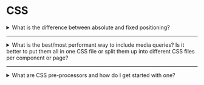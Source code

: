 # CSS

<details>
<summary>What is the difference between absolute and fixed positioning?</summary>

_Absolute positioning allows you to place any page element exactly where you want it._ You use the positioning attributes `top`, `left`, `bottom`, and `right` to set the location. Eg. `position: absolute; top: 40px; left: 40px;`. These values are relative to the closest parent element that is **not** set to `position: static` (the default value for the `position` property). When you absolute position an element you treat it as an independent element on the page, which means it  will not be affected by other elements and it won't affect other elements.

_A fixed position element is positioned relative to the viewport, or the browser window itself._ This is often used for navigation or sidebars because the viewport does not change at scrolling. So your fixed element will remain at the exact position you set it at. Ex. `position: fixed; top: 80px; left: 10px;`  

</details>

----

<details>
<summary>What is the best/most performant way to include media queries? Is it better to put them all in one CSS file or split them up into different CSS files per component or page?</summary>


**Short answer:** Do not merge your media queries.

**Long answer:**

(`max-width` is being used in the media query examples, this answer is not suggesting that `max-width` is any better or worse than using `min-width`. It is purely for demonstrating the 2 styles.)

Technically, the **most performant** way to handle media queries is to put them all into one css file and have all of your components share media queries.

```css
/* *Most performant* media query style */

.header {
  /* header default styles */
}

.footer {
  /* footer default styles */
}

@media (max-width: 600px) {
  .header {
    /* header mobile styles */
  }

  .footer {
    /* footer mobile styles */
  }
}
```

This is **not the best** way to handle media queries though. This method of writing media queries is immensely more difficult to maintain than writing separate media queries for each component. The performance gains that this method brings with it are also [practically negligible](https://benfrain.com/inline-or-combined-media-queries-in-sass-fight/) thanks to [gzip](https://en.wikipedia.org/wiki/Gzip).

The **best way** to write your media queries is to split them up component by component.

```css
/* The *best* media query style */

/********\
  header
\********/

.header {
  /* header default styles */
}
@media (max-width: 600px) {
  .header {
    /* header mobile styles */
  }
}

/********\
  footer
\********/

.footer {
  /* footer default styles */
}
@media (max-width: 600px) {
  .footer {
    /* footer mobile styles */
  }
}
```

This keeps all of the styles for a single component in one place making the project immensely easier to maintain in the long run.

You may be thinking "tooling to the rescue!" by pointing to a PostCSS plugin like [pastcss-move-media](https://www.npmjs.com/package/postcss-move-media). On the surface, this looks like a great idea. You get to write source files with as many separate media queries as you want. You then let the tooling automatically optimize the code for you by merging all the identical media queries together. It sounds great on paper but in reality it's a death trap waiting to happen.

CSS is highly dependent on the order that the styles are declared in. If both CSS rules have the same level of specificity, a rule written lower in the stylesheet will override a rule written higher in the style sheet. These automated media merging tools must rearrange the order of your CSS in order to fulfill their duty. Having an automated tool re-arrange the order of your CSS can be extremely dangerous though. If the media merge is only integrated into your build process as part of the minification step, the minification step could cause major breakages throughout your whole site.

So in short do not merge your media queries and let gzip handle the media query optimization, not automated merging tools.

</details>

----

<details>
<summary>What are CSS pre-processors and how do I get started with one?</summary>

CSS pre-processors provide additional functionalities to CSS. Each one has its own syntax (which is generally very similar to CSS) and they compile down to CSS through a compiler.

1. Why would I use a pre-processor?
- CSS while being great at what it does gets really hard to maintain over large projects. Pre-processors add functionalities that are lacking in CSS, like nesting, importing other CSS files, mixins etc. These features make it easier to maintain the code and make it more readable.

2. What options do we have?
- There are many options, some of them are: [SASS](http://sass-lang.com/), [LESS](http://lesscss.org/) and [Stylus](http://stylus-lang.com/).

3. How do I get started?
- To use most of these, you would need a form of compiler or processor to compile the files down to CSS. How they generally work is that you ask them to watch a file(.sass, .less et al.) and they compile these files on the fly. [Koala](http://koala-app.com/) is one such option for SASS and LESS.
- If you are using [VS Code](https://code.visualstudio.com/), then you can install plugins that will act as a compiler and do it for you. [Live Sass Compiler](https://marketplace.visualstudio.com/items?itemName=ritwickdey.live-sass) is an example of such an extension.

</details>

